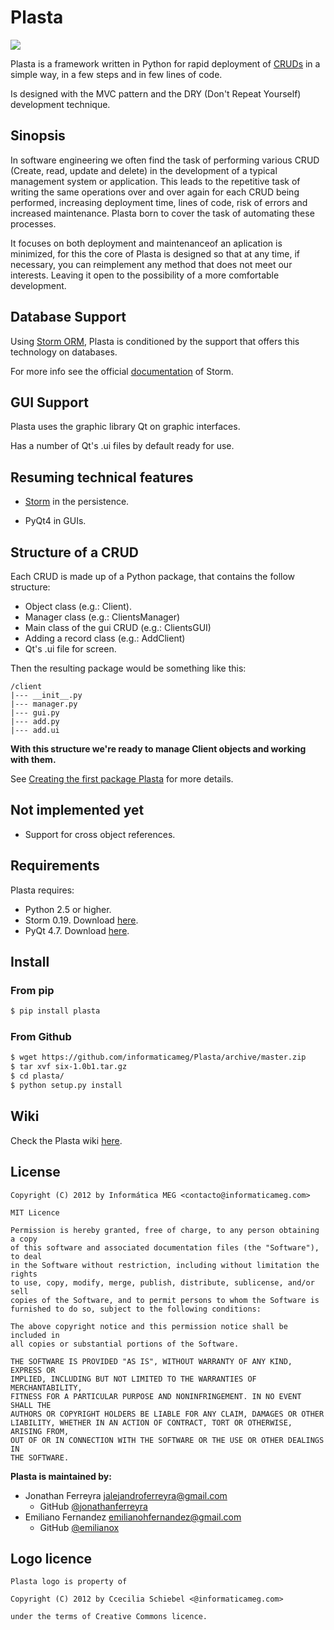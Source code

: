 # Plasta

<img src="https://raw.github.com/informaticameg/plasta/master/resources/plasta.png" />

Plasta is a framework written in Python for rapid deployment of [CRUDs]((http://en.wikipedia.org/wiki/Create,_read,_update_and_delete)) in a simple way, in a few steps and in few lines of code.

Is designed with the MVC pattern and the DRY (Don't Repeat Yourself) development
technique.

## Sinopsis

In software engineering we often find the task of performing various CRUD (Create, read, update and delete) in the development of a typical management system or application. This leads to the repetitive task of writing the same operations over and over again for each CRUD being performed, increasing deployment time, lines of code, risk of errors and increased maintenance.
Plasta born to cover the task of automating these processes.

It focuses on both deployment and maintenanceof an aplication is minimized, for this the core of Plasta is designed so that at any time, if necessary, you can reimplement any method that does not meet our interests. Leaving it open to the possibility of a more comfortable development.

## Database Support

Using [Storm ORM](https://storm.canonical.com/), Plasta is conditioned by the support that offers this technology on databases.

For more info see the official [documentation](https://storm.canonical.com/Manual) of Storm.


## GUI Support

Plasta uses the graphic library Qt on graphic interfaces.

Has a number of Qt's .ui files by default ready for use.

## Resuming technical features

- [Storm](https://storm.canonical.com/) in the persistence.

- PyQt4 in GUIs.

## Structure of a CRUD

Each CRUD is made up of a Python package, that contains the follow structure:
* Object class (e.g.: Client).
* Manager class (e.g.: ClientsManager)
* Main class of the gui CRUD (e.g.: ClientsGUI)
* Adding a record class (e.g.: AddClient)
* Qt's .ui file for <add client> screen.

Then the resulting package would be something like this:
```
/client
|--- __init__.py
|--- manager.py
|--- gui.py
|--- add.py
|--- add.ui
```

**With this structure we're ready to manage Client objects and working with them.**

See [Creating the first package Plasta]() for more details.

## Not implemented yet

* Support for cross object references.

## Requirements

Plasta requires:
* Python 2.5 or higher.
* Storm 0.19. Download [here](https://launchpad.net/storm/+download).
* PyQt 4.7. Download [here](http://www.riverbankcomputing.co.uk/software/pyqt/download).

## Install


### From pip
```sh
$ pip install plasta
```

### From Github

```sh
$ wget https://github.com/informaticameg/Plasta/archive/master.zip
$ tar xvf six-1.0b1.tar.gz 
$ cd plasta/
$ python setup.py install
```

## Wiki

Check the Plasta wiki [here](https://github.com/informaticameg/Plasta/wiki).

## License


    Copyright (C) 2012 by Informática MEG <contacto@informaticameg.com>
	
	MIT Licence

    Permission is hereby granted, free of charge, to any person obtaining a copy
    of this software and associated documentation files (the "Software"), to deal
    in the Software without restriction, including without limitation the rights
    to use, copy, modify, merge, publish, distribute, sublicense, and/or sell
    copies of the Software, and to permit persons to whom the Software is
    furnished to do so, subject to the following conditions:

    The above copyright notice and this permission notice shall be included in
    all copies or substantial portions of the Software.

    THE SOFTWARE IS PROVIDED "AS IS", WITHOUT WARRANTY OF ANY KIND, EXPRESS OR
    IMPLIED, INCLUDING BUT NOT LIMITED TO THE WARRANTIES OF MERCHANTABILITY,
    FITNESS FOR A PARTICULAR PURPOSE AND NONINFRINGEMENT. IN NO EVENT SHALL THE
    AUTHORS OR COPYRIGHT HOLDERS BE LIABLE FOR ANY CLAIM, DAMAGES OR OTHER
    LIABILITY, WHETHER IN AN ACTION OF CONTRACT, TORT OR OTHERWISE, ARISING FROM,
    OUT OF OR IN CONNECTION WITH THE SOFTWARE OR THE USE OR OTHER DEALINGS IN
    THE SOFTWARE.

**Plasta is maintained by:**
* Jonathan Ferreyra <jalejandroferreyra@gmail.com> 
	* GitHub [@jonathanferreyra](https://github.com/jonathanferreyra)
* Emiliano Fernandez <emilianohfernandez@gmail.com>
	* GitHub [@emilianox](https://github.com/emilianox)

## Logo licence
	
	Plasta logo is property of

	Copyright (C) 2012 by Ccecilia Schiebel <@informaticameg.com>

	under the terms of Creative Commons licence.
